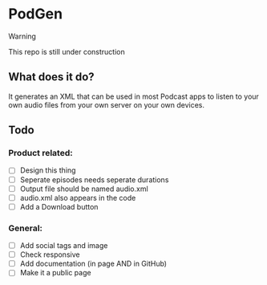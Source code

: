 # PodGen
> [!WARNING]
>This repo is still under construction

## What does it do?
It generates an XML that can be used in most Podcast apps to listen to your own audio files from your own server on your own devices.

## Todo 
### Product related:
 - [ ] Design this thing
 - [ ] Seperate episodes needs seperate durations
 - [ ] Output file should be named audio.xml
 - [ ] audio.xml also appears in the code
 - [ ] Add a Download button

 ### General:
 - [ ] Add social tags and image
 - [ ] Check responsive
 - [ ] Add documentation (in page AND in GitHub)
 - [ ] Make it a public page